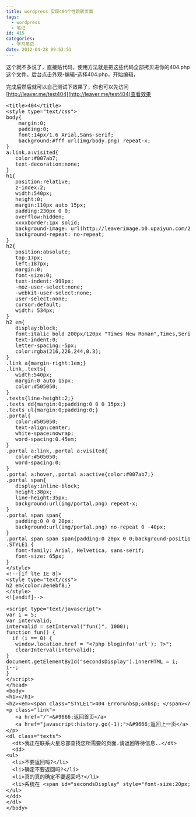 ```yaml
---
title: wordpress 实现404个性跳转页面
tags:
  - wordpress
  - 笔记
id: 415
categories:
  - 学习笔记
date: 2012-04-28 09:53:51
---
```


这个就不多说了，直接贴代码，使用方法就是把这些代码全部拷贝进你的404.php这个文件。后台点击外观-编辑-选择404.php，开始编辑，

完成后然后就可以自己测试下效果了，你也可以先访问[http://leaver.me/test404](http://leaver.me/test404)查看效果
<pre lang="xml" escaped="true">
&lt;title&gt;404&lt;/title&gt;
&lt;style type="text/css"&gt;
body{
    margin:0;
    padding:0;
    font:14px/1.6 Arial,Sans-serif;
    background:#fff url(img/body.png) repeat-x;
}
a:link,a:visited{
   color:#007ab7;
   text-decoration:none;
}
h1{
   position:relative;
   z-index:2;
   width:540px;
   height:0;
   margin:110px auto 15px;
   padding:230px 0 0;
   overflow:hidden;
   xxxxborder:1px solid;
   background-image: url(http://leaverimage.b0.upaiyun.com/20346_o.jpg);
   background-repeat: no-repeat;
}
h2{
   position:absolute;
   top:17px;
   left:187px;
   margin:0;
   font-size:0;
   text-indent:-999px;
   -moz-user-select:none;
   -webkit-user-select:none;
   user-select:none;
   cursor:default;
   width: 534px;
}
h2 em{
   display:block;
   font:italic bold 200px/120px "Times New Roman",Times,Serif;
   text-indent:0;
   letter-spacing:-5px;
   color:rgba(216,226,244,0.3);
}
.link a{margin-right:1em;}
.link,.texts{
   width:540px;
   margin:0 auto 15px;
   color:#505050;
}
.texts{line-height:2;}
.texts dd{margin:0;padding:0 0 0 15px;}
.texts ul{margin:0;padding:0;}
.portal{
   color:#505050;
   text-align:center;
   white-space:nowrap;
   word-spacing:0.45em;
}
.portal a:link,.portal a:visited{
   color:#505050;
   word-spacing:0;
}
.portal a:hover,.portal a:active{color:#007ab7;}
.portal span{
   display:inline-block;
   height:38px;
   line-height:35px;
   background:url(img/portal.png) repeat-x;
}
.portal span span{
   padding:0 0 0 20px;
   background:url(img/portal.png) no-repeat 0 -40px;
}
.portal span span span{padding:0 20px 0 0;background-position:100% -80px;}
.STYLE1 {
   font-family: Arial, Helvetica, sans-serif;
   font-size: 65px;
}
&lt;/style&gt;
&lt;!--[if lte IE 8]&gt;
&lt;style type="text/css"&gt;
h2 em{color:#e4ebf8;}
&lt;/style&gt;
&lt;![endif]--&gt;

&lt;script type="text/javascript"&gt;
var i = 5;
var intervalid;
intervalid = setInterval("fun()", 1000);
function fun() {
  if (i == 0) {
   window.location.href = "&lt;?php bloginfo('url'); ?&gt;";
   clearInterval(intervalid);
}
document.getElementById("secondsDisplay").innerHTML = i;
i--;
}
&lt;/script&gt;
&lt;/head&gt;
&lt;body&gt;
&lt;h1&gt;&lt;/h1&gt;
&lt;h2&gt;&lt;em&gt;&lt;span class="STYLE1"&gt;404 Error&amp;nbsp;&amp;nbsp; &lt;/span&gt;&lt;/em&gt;: 您所查找的页面不存在,可能已被删除或您输错了网址!&lt;/h2&gt;
&lt;p class="link"&gt;
   &lt;a href="/"&gt;&amp;#9666;返回首页&lt;/a&gt;
   &lt;a href="javascript:history.go(-1);"&gt;&amp;#9666;返回上一页&lt;/a&gt;
&lt;/p&gt;
&lt;dl class="texts"&gt;
  &lt;dt&gt;我正在联系火星总部查找您所需要的页面.请返回等待信息..&lt;/dt&gt;
  &lt;dd&gt;
&lt;ul&gt;
  &lt;li&gt;不要返回吗?&lt;/li&gt;
  &lt;li&gt;确定不要返回吗?&lt;/li&gt;
  &lt;li&gt;真的真的确定不要返回吗?&lt;/li&gt;
  &lt;li&gt;系统在 &lt;span id="secondsDisplay" style="font-size:20px;color:red;"&gt;5&lt;/span&gt; 秒钟之后带你返回地球。&lt;/li&gt;
&lt;/ul&gt;
&lt;/dd&gt;
&lt;/dl&gt;
&lt;/body&gt;</pre>